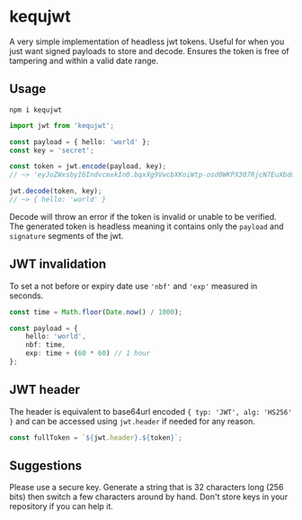 # kequjwt

A very simple implementation of headless jwt tokens. Useful for when you just want signed payloads to store and decode. Ensures the token is free of tampering and within a valid date range.

## Usage

```
npm i kequjwt
```

```typescript
import jwt from 'kequjwt';

const payload = { hello: 'world' };
const key = 'secret';

const token = jwt.encode(payload, key);
// ~> 'eyJoZWxsbyI6IndvcmxkIn0.bqxXg9VwcbXKoiWtp-osd0WKPX307RjcN7EuXbdq-CE'

jwt.decode(token, key);
// ~> { hello: 'world' }
```

Decode will throw an error if the token is invalid or unable to be verified. The generated token is headless meaning it contains only the `payload` and `signature` segments of the jwt.

## JWT invalidation

To set a not before or expiry date use `'nbf'` and `'exp'` measured in seconds.

```typescript
const time = Math.floor(Date.now() / 1000);

const payload = {
    hello: 'world',
    nbf: time,
    exp: time + (60 * 60) // 1 hour
};
```

## JWT header

The header is equivalent to base64url encoded `{ typ: 'JWT', alg: 'HS256' }` and can be accessed using `jwt.header` if needed for any reason.

```typescript
const fullToken = `${jwt.header}.${token}`;
```

## Suggestions

Please use a secure key. Generate a string that is 32 characters long (256 bits) then switch a few characters around by hand. Don't store keys in your repository if you can help it.
